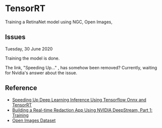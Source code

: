 # TensorRT

Training a RetinaNet model using NGC, Open Images, 

## Issues

Tuesday, 30 June 2020

Training the model is done. 

The link, "Speeding Up..." , has somehow been removed? Currently, waiting for Nvidia's answer about the issue.

## Reference
 - [Speeding Up Deep Learning Inference Using Tensorflow Onnx and TensorRT](https://devblogs.nvidia.com/speeding-up-deep-learning-inference-using-tensorflow-onnx-and-tensorrt/)
 - [Building a Real-time Redaction App Using NVIDIA DeepStream, Part 1: Training](https://developer.nvidia.com/blog/real-time-redaction-app-nvidia-deepstream-part-1-training/)
 - [Open Images Dataset](https://storage.googleapis.com/openimages/web/index.html)
